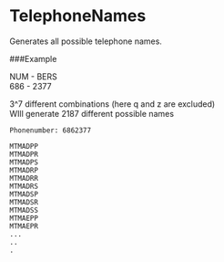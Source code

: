 # TelephoneNames
Generates all possible telephone names.

###Example

NUM - BERS  
686 - 2377

3^7 different combinations (here q and z are excluded)  
WIll generate 2187 different possible names

```
Phonenumber: 6862377

MTMADPP
MTMADPR
MTMADPS
MTMADRP
MTMADRR
MTMADRS
MTMADSP
MTMADSR
MTMADSS
MTMAEPP
MTMAEPR
...
..
.

```
